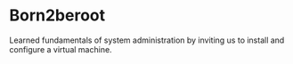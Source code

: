 # Born2beroot
Learned fundamentals of system administration by inviting us to install and configure a virtual machine. 
